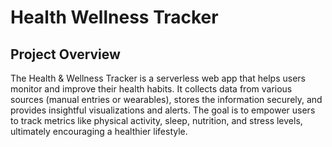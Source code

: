# Health Wellness Tracker
## Project Overview
The Health & Wellness Tracker is a serverless web app that helps users monitor and improve their health habits. It collects data from various sources (manual entries or wearables), stores the information securely, and provides insightful visualizations and alerts. The goal is to empower users to track metrics like physical activity, sleep, nutrition, and stress levels, ultimately encouraging a healthier lifestyle.
